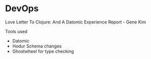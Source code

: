 # DevOps
Love Letter To Clojure: And A Datomic Experience Report - Gene Kim

Tools used

* Datomic
* Hodur Schema changes
* Ghostwheel for type checking

